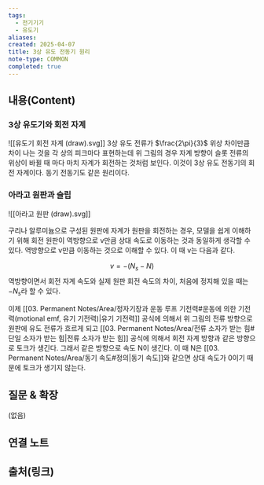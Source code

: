 ```yaml
---
tags:
  - 전기기기
  - 유도기
aliases: 
created: 2025-04-07
title: 3상 유도 전동기 원리
note-type: COMMON
completed: true
---
```


## 내용(Content)

### 3상 유도기와 회전 자계

![[유도기 회전 자계 (draw).svg]]
3상 유도 전류가 $\frac{2\pi}{3}$ 위상 차이만큼 차이 나는 것을 각 상의 피크마다 표현하는데 위 그림의 경우 자계 방향이 슬롯 전류의 위상이 바뀔 때 마다 마치 자계가 회전하는 것처럼 보인다. 이것이 3상 유도 전동기의 회전 자계이다. 동기 전동기도 같은 원리이다.

### 아라고 원판과 슬립

![[아라고 원판 (draw).svg]]


구리나 알루미늄으로 구성된 원판에 자계가 원판을 회전하는 경우, 모델을 쉽게 이해하기 위해 회전 원판이 역방향으로 v만큼 상대 속도로 이동하는 것과 동일하게 생각할 수 있다. 역방향으로 v만큼 이동하는 것으로 이해할 수 있다. 이 때 v는 다음과 같다.

$$
v = -(N_{s} - N)
$$
역방향이면서 회전 자계 속도와 실제 원판 회전 속도의 차이, 처음에 정지해 있을 때는 $-N_{s}$라 할 수 있다.

이제 [[03. Permanent Notes/Area/정자기장과 운동 루프 기전력#운동에 의한 기전력(motional emf, 유기 기전력)|유기 기전력]] 공식에 의해서 위 그림의 전류 방향으로 원판에 유도 전류가 흐르게 되고 [[03. Permanent Notes/Area/전류 소자가 받는 힘#단일 소자가 받는 힘|전류 소자가 받는 힘]] 공식에 의해서 회전 자계 방향과 같은 방향으로 토크가 생긴다. 그래서 같은 방향으로 속도 N이 생긴다. 이 때 N은 [[03. Permanent Notes/Area/동기 속도#정의|동기 속도]]와 같으면 상대 속도가 0이기 때문에 토크가 생기지 않는다.


## 질문 & 확장

(없음)

## 연결 노트

## 출처(링크)


